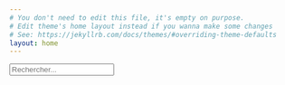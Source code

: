 ```yaml
---
# You don't need to edit this file, it's empty on purpose.
# Edit theme's home layout instead if you wanna make some changes
# See: https://jekyllrb.com/docs/themes/#overriding-theme-defaults
layout: home
---
```


  <div>
    <input type="text" id="search-input" placeholder="Rechercher...">
    <ul id="results-container"></ul>
  </div>
